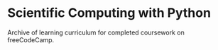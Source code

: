 # Scientific Computing with Python

Archive of learning curriculum for completed coursework on freeCodeCamp.
